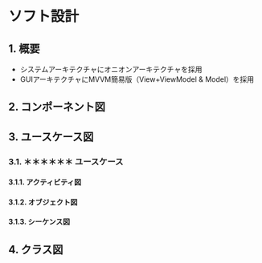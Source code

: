 # ソフト設計

## 1. 概要

- システムアーキテクチャにオニオンアーキテクチャを採用
- GUIアーキテクチャにMVVM簡易版（View+ViewModel & Model）を採用

## 2. コンポーネント図

## 3. ユースケース図

### 3.1. ＊＊＊＊＊＊ ユースケース

#### 3.1.1. アクティビティ図

#### 3.1.2. オブジェクト図

#### 3.1.3. シーケンス図

## 4. クラス図
